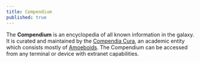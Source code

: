 ```yaml
---
title: Compendium
published: true
---
```


The **Compendium** is an encyclopedia of all known information in the galaxy. It is curated and maintained by the [Compendia Cura](/compendium/Compendia_Cura), an academic entity which consists mostly of [Amoeboids](/compendium/Amoeboid). The Compendium can be accessed from any terminal or device with extranet capabilities.
